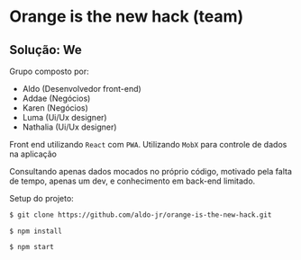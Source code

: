 # Orange is the new hack (team)

## Solução: We

Grupo composto por:
- Aldo (Desenvolvedor front-end)
- Addae (Negócios)
- Karen (Negócios)
- Luma (Ui/Ux designer)
- Nathalia (Ui/Ux designer)

Front end utilizando `React` com `PWA`.
Utilizando `MobX` para controle de dados na aplicação

Consultando apenas dados mocados no próprio código, motivado pela falta de tempo, apenas um dev, e conhecimento em back-end limitado.


Setup do projeto:

```bash
$ git clone https://github.com/aldo-jr/orange-is-the-new-hack.git
```  

```shell
$ npm install
```

```bash
$ npm start
```
